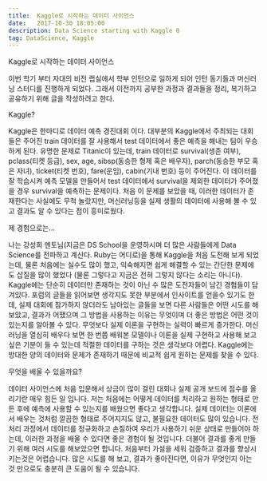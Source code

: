 ```yaml
---
title:  Kaggle로 시작하는 데이터 사이언스
date:   2017-10-30 18:05:00
description: Data Science starting with Kaggle 0
tag: DataScience, Kaggle
---
```


Kaggle로 시작하는 데이터 사이언스

이번 학기 부터 자대의 비전 랩실에서 학부 인턴으로 일하게 되어 인턴 동기들과 머신러닝 스터디를 진행하게 되었다. 그래서 이전까지 공부한 과정과 결과들을 정리, 복기하고 공유하기 위해 글을 작성하려고 한다.



Kaggle?



Kaggle은 한마디로 데이터 예측 경진대회 이다. 대부분의 Kaggle에서 주최되는 대회들은 주어진 train 데이터를 잘 사용해서 test 데이터에서 좋은 예측을 해내는 팀이 우승하게 된다. 유명한 문제로 Titanic이 있는데, train 데이터로 survival(생존 여부), pclass(티켓 등급), sex, age, sibsp(동승한 형제 혹은 배우자), parch(동승한 부모 혹은 자녀), ticket(티켓 번호), fare(운임), cabin(기내 번호) 등이 주어진다. 이 데이터를 잘 학습시켜 예측 모델을 만들어서 test 데이터에서 survival을 제외한 데이터가 주어졌을 경우 survival을 예측하는 문제이다. 처음 이 문제를 보았을 때, 이러한 데이터가 존재한다는 사실에도 무척 놀랐지만, 머신러닝등을 실제 생활의 데이터에 사용해 볼 수 있고 결과도 알 수 있다는 점이 흥미로웠다.

제 경험으로는...

나는 강성희 멘토님(지금은 DS School을 운영하시며 더 많은 사람들에게 Data Science를 전파하고 계신다. Ruby는 어디로)을 통해 Kaggle을 처음 도전해 보게 되었는데, 물론 처음에는 실수도 많이 했고, 익숙해지면 쉽게 해결할 수 있는 간단한 문제에도 삽질을 많이 했었다 (물론 그렇다고 지금은 전혀 그렇지 않다는 소리는 아니다). Kaggle에는 단순히 데이터만 존재하는 것이 아닌 수 많은 도전자들이 남긴 경험들이 담겨있다. 포럼의 글들을 읽어보면 생각지도 못한 부분에서 인사이트를 얻을수 있기도 한데, 실제 대회에 참가하지 않더라도 남아있는 글들을 보면 다른 사람들은 어떤 시도를 해보았고, 결과가 어땠으며 그 방법을 사용하는 이유는 무엇이며 더 좋은 방법은 어떤 것이 있는지를 알아볼 수 있다. 무엇보다 실제 이론을 구현하는 실력이 빠르게 증가한다. 머신러닝을 열심히 배우다 보면 한 번쯤 배워본 모델이나 이론을 실제 구현하고 사용해 보고 싶은 기분이 들 수 있는데 적절한 데이터를 구하는 것은 생각보다 어렵다. Kaggle에는 방대한 양의 데이터와 문제가 존재하기 때문에 비교적 쉽게 원하는 문제를 찾을 수 있다.



무엇을 배울 수 있을까요?

데이터 사이언스에 처음 입문해서 상금이 많이 걸린 대회나 실제 공개 보드에 점수를 올리기란 매우 힘든 일 입니다. 저는 처음에는 어떻게 데이터를 처리하고 원하는 형태로 만든 후에 예측에 사용할 수 있는지를 배웠으면 좋다고 생각합니다. 실제 데이터는 이론에서 배우는 것처럼 깔끔한 형태로 주어지지도 않고, 불필요한 데이터도 많이 있습니다. 전처리 과정에서 데이터를 정규화하고 손질하여 우리가 사용하기 쉬운 상태로 만들어야 하는데, 이러한 과정을 배울 수 있다면 좋은 경험이 될 것입니다. 더불어 결과를 좋게 만들기 위해 여러 시도를 해보았으면 합니다. 처음부터 가설을 세워 검증하고 결과를 향상시키는것은 어렵습니다. 많은 시도를 해 보고, 결과가 좋아진다면, 이유가 무엇인지 아는 것 만으로도 충분히 큰 도움이 될 수 있습니다.

